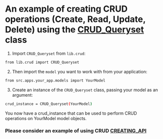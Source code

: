 # An example of creating CRUD operations (Create, Read, Update, Delete) using the [CRUD_Queryset](https://git.unicon.uz/j.rabbimov/django-ninja-template/-/blob/docs/docs/CRUD_Queryset.md) class

1. Import `CRUD_Queryset` from `lib.crud`:


```bash
from lib.crud import CRUD_Queryset
```

2. Then import the `model` you want to work with from your application:


```bash
from src.apps.your_app.models import YourModel
```

3. Create an instance of the `CRUD_Queryset` class, passing your model as an argument:


```bash
crud_instance = CRUD_Queryset(YourModel)
```

You now have a crud_instance that can be used to perform CRUD operations on YourModel model objects.

### Please consider an example of using CRUD [CREATING_API](https://git.unicon.uz/j.rabbimov/django-ninja-template/-/blob/docs/docs/CREATING_API.md)